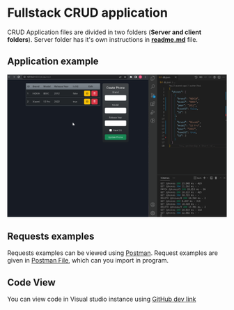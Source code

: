 # __Fullstack CRUD application__


CRUD Application files are divided in two folders (__Server and client folders__). Server folder has it's own instructions in [__readme.md__](../client/services/readme.md) file.


## __Application example__


![](fs-CRUD-App-D.Sumskus.gif)

## __Requests examples__

Requests examples can be viewed using [Postman](https://www.postman.com/downloads/). Request examples are given in [Postman File](./Phones.postman_collection.json), which can you import in program.

## __Code View__

You can view code in Visual studio instance using [GitHub dev link](https://github.dev/Domis777/JS-DOM)